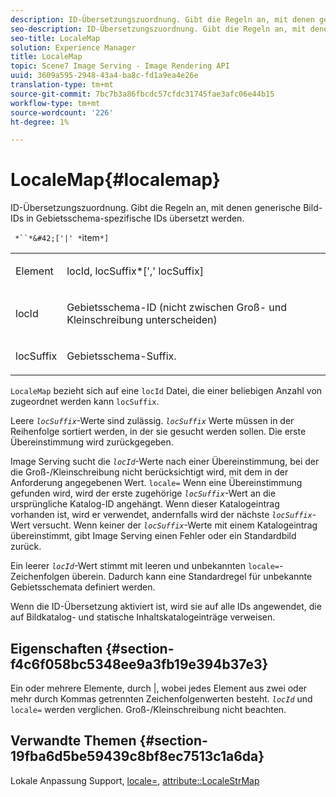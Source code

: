 ```yaml
---
description: ID-Übersetzungszuordnung. Gibt die Regeln an, mit denen generische Bild-IDs in Gebietsschema-spezifische IDs übersetzt werden.
seo-description: ID-Übersetzungszuordnung. Gibt die Regeln an, mit denen generische Bild-IDs in Gebietsschema-spezifische IDs übersetzt werden.
seo-title: LocaleMap
solution: Experience Manager
title: LocaleMap
topic: Scene7 Image Serving - Image Rendering API
uuid: 3609a595-2948-43a4-ba8c-fd1a9ea4e26e
translation-type: tm+mt
source-git-commit: 7bc7b3a86fbcdc57cfdc31745fae3afc06e44b15
workflow-type: tm+mt
source-wordcount: '226'
ht-degree: 1%

---
```



# LocaleMap{#localemap}

ID-Übersetzungszuordnung. Gibt die Regeln an, mit denen generische Bild-IDs in Gebietsschema-spezifische IDs übersetzt werden.

` *``*&#42;['|' *`item`*]`

<table id="simpletable_A6DD1A28F8ED4178A8ADDB2F3AEFC402"> 
 <tr class="strow"> 
  <td class="stentry"> <p><span class="varname"> Element</span> </p></td> 
  <td class="stentry"> <p><span class="varname"> locId</span>,<span class="varname"> locSuffix</span>*[','<span class="varname"> locSuffix</span>] </p></td> 
 </tr> 
 <tr class="strow"> 
  <td class="stentry"> <p><span class="varname"> locId</span> </p></td> 
  <td class="stentry"> <p>Gebietsschema-ID (nicht zwischen Groß- und Kleinschreibung unterscheiden) </p></td> 
 </tr> 
 <tr class="strow"> 
  <td class="stentry"> <p><span class="varname"> locSuffix</span> </p></td> 
  <td class="stentry"> <p>Gebietsschema-Suffix. </p></td> 
 </tr> 
</table>

`LocaleMap` bezieht sich auf eine  `locId` Datei, die einer beliebigen Anzahl von zugeordnet werden kann  `locSuffix`.

Leere *`locSuffix`*-Werte sind zulässig. *`locSuffix`* Werte müssen in der Reihenfolge sortiert werden, in der sie gesucht werden sollen. Die erste Übereinstimmung wird zurückgegeben.

Image Serving sucht die *`locId`*-Werte nach einer Übereinstimmung, bei der die Groß-/Kleinschreibung nicht berücksichtigt wird, mit dem in der Anforderung angegebenen Wert. `locale=` Wenn eine Übereinstimmung gefunden wird, wird der erste zugehörige *`locSuffix`*-Wert an die ursprüngliche Katalog-ID angehängt. Wenn dieser Katalogeintrag vorhanden ist, wird er verwendet, andernfalls wird der nächste *`locSuffix`*-Wert versucht. Wenn keiner der *`locSuffix`*-Werte mit einem Katalogeintrag übereinstimmt, gibt Image Serving einen Fehler oder ein Standardbild zurück.

Ein leerer *`locId`*-Wert stimmt mit leeren und unbekannten `locale=`-Zeichenfolgen überein. Dadurch kann eine Standardregel für unbekannte Gebietsschemata definiert werden.

Wenn die ID-Übersetzung aktiviert ist, wird sie auf alle IDs angewendet, die auf Bildkatalog- und statische Inhaltskatalogeinträge verweisen.

## Eigenschaften {#section-f4c6f058bc5348ee9a3fb19e394b37e3}

Ein oder mehrere Elemente, durch |, wobei jedes Element aus zwei oder mehr durch Kommas getrennten Zeichenfolgenwerten besteht. *`locId`* und  `locale=` werden verglichen. Groß-/Kleinschreibung nicht beachten.

## Verwandte Themen {#section-19fba6d5be59439c8bf8ec7513c1a6da}

Lokale Anpassung Support, [locale=](../../../../../is-api/http-ref/image-serving-api-ref/c-http-protocol-reference/c-command-reference/r-locale.md#reference-8a846b2fbc004a12821b956ed3b25cfb), [attribute::LocaleStrMap](../../../../../is-api/image-catalog/image-serving-api-ref/c-image-catalog-reference/c-attributes-reference/r-localestrmap.md#reference-98c42070a4bc4baf92537132be2b5b1e)
